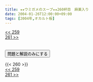 ```yaml
---
title: ★★ウミガメのスープ★★260杯目　麻薬入り
date: 2004-01-26T12:00:00+09:00
tags: [2004年,オカルト板]
---
```

<div class="th_left"><a href="../259"><< 259</a></div>
<div class="th_right"><a href="../261">261 >></a></div>
<br><br>
<script src="../../js/cupsoup.js"></script>
<form>
<input type="button" value="問題と解説のみにする" onClick="toggleCupsoup()">
</form>
{{< 260 >}}
<div class="th_left"><a href="../259"><< 259</a></div>
<div class="th_right"><a href="../261">261 >></a></div>